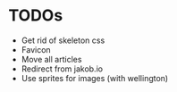# TODOs

* Get rid of skeleton css
* Favicon
* Move all articles
* Redirect from jakob.io
* Use sprites for images (with wellington)
